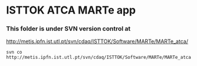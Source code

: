 # ISTTOK ATCA MARTe app
### This folder is under SVN version control at
http://metis.ipfn.ist.utl.pt/svn/cdaq/ISTTOK/Software/MARTe/MARTe_atca/

`svn co http://metis.ipfn.ist.utl.pt/svn/cdaq/ISTTOK/Software/MARTe/MARTe_atca`


